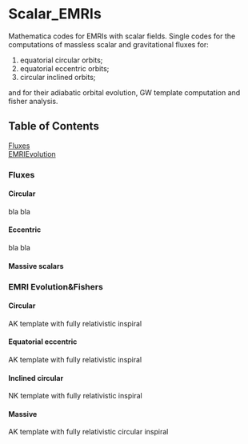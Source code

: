 # Scalar_EMRIs 
Mathematica codes for EMRIs with scalar fields. Single codes for the computations of massless scalar and gravitational fluxes for:  
1) equatorial circular orbits;
2) equatorial eccentric orbits;
3) circular inclined orbits;
   
and for their adiabatic orbital evolution, GW template computation and fisher analysis.  
   

## Table of Contents  
[Fluxes](#Fluxes)  
[EMRIEvolution](#EMRIEvolution)

### Fluxes
 
#### Circular
bla bla 

#### Eccentric
bla bla 

#### Massive scalars 


### EMRI Evolution&Fishers

#### Circular
AK template with fully relativistic inspiral 

#### Equatorial eccentric
AK template with fully relativistic inspiral

#### Inclined circular
NK template with fully relativistic inspiral

#### Massive
AK template with fully relativistic circular inspiral 
